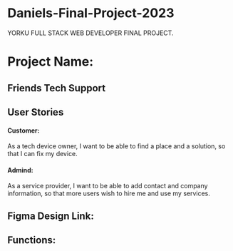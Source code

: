 # Daniels-Final-Project-2023
YORKU FULL STACK WEB DEVELOPER FINAL PROJECT.

# Project Name:
## Friends Tech Support

## User Stories
#### Customer:
As a tech device owner, I want to be able to find a place and a solution, so that I can fix my device. 
#### Admind: 
As a service provider, I want to be able to add contact and company information, so that more users wish to hire me and use my services.

## Figma Design Link:


## Functions:
